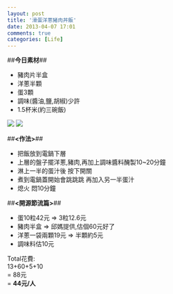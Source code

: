 ```yaml
---
layout: post
title: '滑蛋洋蔥豬肉丼飯'
date: 2013-04-07 17:01
comments: true
categories: [Life]
---
```


##**今日素材**##

- 豬肉片半盒
- 洋蔥半顆
- 蛋3顆
- 調味(醬油,鹽,胡椒)少許
- 1.5杯米(約三碗飯)
<!--more-->

![](https://lh5.googleusercontent.com/-y-hBrNpkkN0/UdAloi6Q5pI/AAAAAAAAArk/S-g40zulwkw/w493-h874-no/food_04071.jpg)
![](https://lh3.googleusercontent.com/-eyq6PukgUho/UdAlpfO36LI/AAAAAAAAArs/Ikv5mwEcl70/w1296-h731-no/food_04072.jpg)




##**<作法>**##

- 把飯放到電鍋下層  
- 上層的盤子擺洋蔥,豬肉,再加上調味醬料醃製10~20分鐘  
- 淋上一半的蛋汁後 按下開關  
- 煮到電鍋蓋開始會跳跳跳 再加入另一半蛋汁  
- 熄火 悶10分鐘  

##**<開源節流篇>**##

- 蛋10粒42元 => 3粒12.6元
- 豬肉半盒 => 邱媽提供,估個60元好了
- 洋蔥一袋兩顆19元 => 半顆約5元
- 調味料估10元

Total花費:  
13+60+5+10  
= 88元  
= **44元/人**

